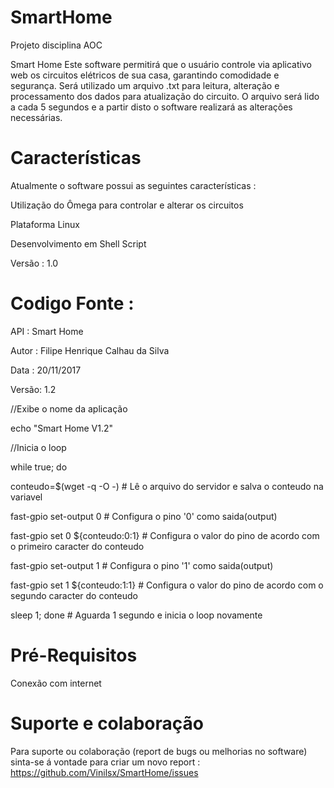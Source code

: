 # SmartHome
Projeto disciplina AOC

Smart Home
Este software permitirá que o usuário controle via aplicativo web  os circuitos elétricos de sua casa, garantindo comodidade e segurança. Será utilizado um arquivo .txt para leitura, alteração e processamento dos dados para atualização do circuito. O arquivo será lido a cada 5 segundos e a partir disto o software realizará as alterações necessárias.

# Características 

Atualmente o software possui as seguintes características :

Utilização do Ômega para controlar e alterar os circuitos

Plataforma Linux 

Desenvolvimento em Shell Script

Versão : 1.0

# Codigo Fonte :

   API   : Smart Home	
   
   Autor : Filipe Henrique Calhau da Silva	
   		
   Data  : 20/11/2017			
   
   Versão: 1.2		
   
//Exibe o nome da aplicação
	
echo "Smart Home V1.2"

//Inicia o loop

while true; do

conteudo=$(wget  -q -O -)	#  Lê o arquivo do servidor e salva o conteudo na variavel

fast-gpio set-output 0		# Configura o pino '0' como saida(output)

fast-gpio set 0 ${conteudo:0:1}	# Configura o valor do pino de acordo com o primeiro caracter do conteudo

fast-gpio set-output 1		# Configura o pino '1' como saida(output)

fast-gpio set 1 ${conteudo:1:1}	# Configura o valor do pino de acordo com o segundo caracter do conteudo
 

sleep 1; done	# Aguarda 1 segundo e inicia o loop novamente


# Pré-Requisitos 

Conexão com internet

# Suporte e colaboração

Para suporte ou colaboração (report de bugs ou melhorias no software) sinta-se á vontade para criar um novo report :
https://github.com/Vinilsx/SmartHome/issues




